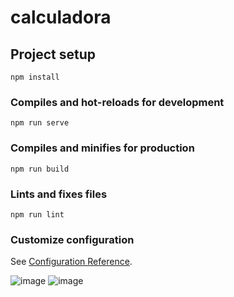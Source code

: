 # calculadora

## Project setup
```
npm install
```

### Compiles and hot-reloads for development
```
npm run serve
```

### Compiles and minifies for production
```
npm run build
```

### Lints and fixes files
```
npm run lint
```

### Customize configuration
See [Configuration Reference](https://cli.vuejs.org/config/).

![image](https://github.com/juliaam/calculadora-vue/assets/35346206/8a026d57-6adb-4d3b-9061-bec4e6e7eb37)
![image](https://github.com/juliaam/calculadora-vue/assets/35346206/f1e7315c-d6d0-4505-b458-4c90ab3d52ae)
